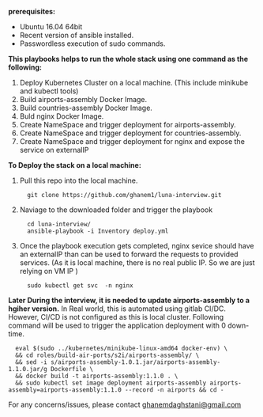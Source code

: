 **prerequisites:**
  - Ubuntu 16.04 64bit
  - Recent version of ansible installed.
  - Passwordless execution of sudo commands.

**This playbooks helps to run the whole stack using one command as the following:**
  1. Deploy Kubernetes Cluster on a local machine. (This include minikube and kubectl tools)
  2. Build airports-assembly Docker Image.
  3. Build countries-assembly Docker Image.
  4. Buld nginx Docker Image.
  5. Create NameSpace and trigger deployment for airports-assembly.
  6. Create NameSpace and trigger deployment for countries-assembly.
  7. Create NameSpace and trigger deployment for nginx and expose the service on externalIP

**To Deploy the stack on a local machine:**
  1. Pull this repo into the local machine.
     ```
       git clone https://github.com/ghanem1/luna-interview.git
     ```
  2. Naviage to the downloaded folder and trigger the playbook 
     ```
       cd luna-interview/
       ansible-playbook -i Inventory deploy.yml  
     ```
   3. Once the playbook execution gets completed, nginx sevice should have an externalIP than can be used to forward 
      the requests to provided services. (As it is local machine, there is no real public IP. So we are just relying 
      on VM IP )
      ```
        sudo kubectl get svc  -n nginx
      ```

**Later During the interview, it is needed to update airports-assembly to a hgiher version.**
In Real world, this is automated using gitlab CI/DC. However, CI/CD is not configured as this is local cluster.
Following command will be used to trigger the application deployment with 0 down-time.

```
  eval $(sudo ../kubernetes/minikube-linux-amd64 docker-env) \
  && cd roles/build-air-ports/s2i/airports-assembly/ \
  && sed -i s/airports-assembly-1.0.1.jar/airports-assembly-1.1.0.jar/g Dockerfile \
  && docker build -t airports-assembly:1.1.0 . \
  && sudo kubectl set image deployment airports-assembly airports-assembly=airports-assembly:1.1.0 --record -n airports && cd -
```

For any concerns/issues, please contact ghanemdaghstani@gmail.com 
